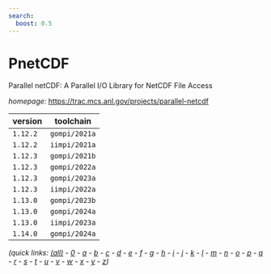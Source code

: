 ```yaml
---
search:
  boost: 0.5
---
```

# PnetCDF

Parallel netCDF: A Parallel I/O Library for NetCDF File Access

*homepage*: <https://trac.mcs.anl.gov/projects/parallel-netcdf>

version | toolchain
--------|----------
``1.12.2`` | ``gompi/2021a``
``1.12.2`` | ``iimpi/2021a``
``1.12.3`` | ``gompi/2021b``
``1.12.3`` | ``gompi/2022a``
``1.12.3`` | ``gompi/2023a``
``1.12.3`` | ``iimpi/2022a``
``1.13.0`` | ``gompi/2023b``
``1.13.0`` | ``gompi/2024a``
``1.13.0`` | ``iimpi/2023a``
``1.14.0`` | ``gompi/2024a``


*(quick links: [(all)](../index.md) - [0](../0/index.md) - [a](../a/index.md) - [b](../b/index.md) - [c](../c/index.md) - [d](../d/index.md) - [e](../e/index.md) - [f](../f/index.md) - [g](../g/index.md) - [h](../h/index.md) - [i](../i/index.md) - [j](../j/index.md) - [k](../k/index.md) - [l](../l/index.md) - [m](../m/index.md) - [n](../n/index.md) - [o](../o/index.md) - [p](../p/index.md) - [q](../q/index.md) - [r](../r/index.md) - [s](../s/index.md) - [t](../t/index.md) - [u](../u/index.md) - [v](../v/index.md) - [w](../w/index.md) - [x](../x/index.md) - [y](../y/index.md) - [z](../z/index.md))*

